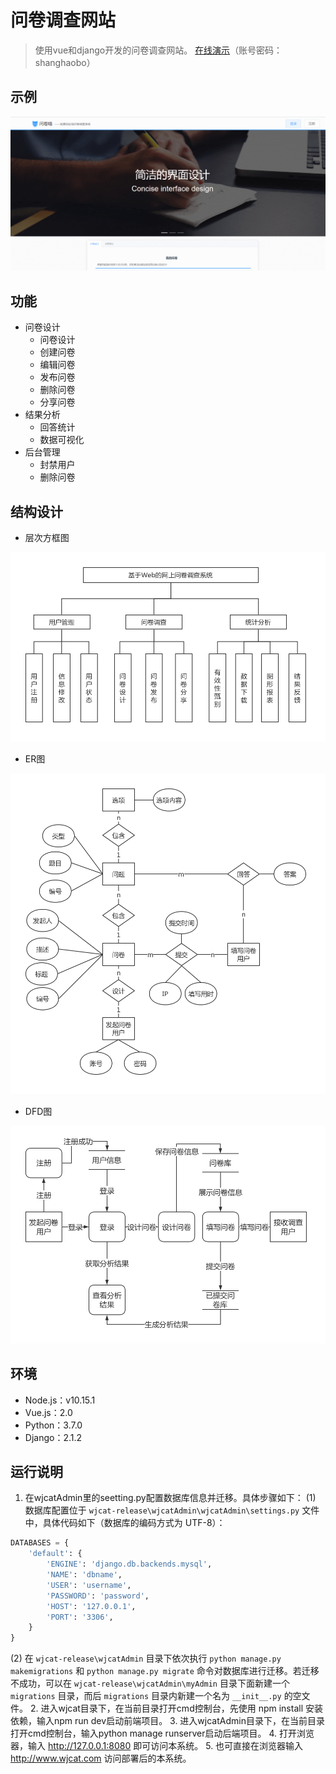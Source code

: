 # 问卷调查网站

> 使用vue和django开发的问卷调查网站。
[在线演示](https://wjcat.com)（账号密码：shanghaobo）


## 示例

![demo](demo.gif)

## 功能
- 问卷设计
    - 问卷设计
    - 创建问卷
    - 编辑问卷
    - 发布问卷
    - 删除问卷
    - 分享问卷
- 结果分析
    - 回答统计
    - 数据可视化
- 后台管理
    - 封禁用户
    - 删除问卷


## 结构设计

- 层次方框图

![问卷调查系统层次方框图](问卷调查系统层次方框图.png)

- ER图

![问卷调查系统ER图](问卷调查系统ER图.png)

- DFD图

![问卷调查系统DFD图](问卷调查系统DFD图.png)

## 环境

- Node.js：v10.15.1
- Vue.js：2.0
- Python：3.7.0
- Django：2.1.2

## 运行说明

1. 在wjcatAdmin里的seetting.py配置数据库信息并迁移。具体步骤如下：
(1) 数据库配置位于 `wjcat-release\wjcatAdmin\wjcatAdmin\settings.py` 文件中，具体代码如下（数据库的编码方式为 UTF-8）：
```py
DATABASES = {
    'default': {
        'ENGINE': 'django.db.backends.mysql',
        'NAME': 'dbname',
        'USER': 'username',
        'PASSWORD': 'password',
        'HOST': '127.0.0.1',
        'PORT': '3306',
    }
}
```
(2) 在 `wjcat-release\wjcatAdmin` 目录下依次执行 `python manage.py makemigrations` 和 `python manage.py migrate` 命令对数据库进行迁移。若迁移不成功，可以在 `wjcat-release\wjcatAdmin\myAdmin` 目录下面新建一个 `migrations` 目录，而后 `migrations` 目录内新建一个名为 `__init__.py` 的空文件。
2. 进入wjcat目录下，在当前目录打开cmd控制台，先使用 npm install 安装依赖，输入npm run dev启动前端项目。
3. 进入wjcatAdmin目录下，在当前目录打开cmd控制台，输入python manage runserver启动后端项目。
4. 打开浏览器，输入 http://127.0.0.1:8080 即可访问本系统。
5. 也可直接在浏览器输入 http://www.wjcat.com 访问部署后的本系统。
